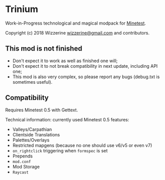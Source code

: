 Trinium
=======

Work-in-Progress technological and magical modpack for
[Minetest](https://github.com/minetest/minetest).

Copyright (c) 2018 Wizzerine <wizzerine@gmail.com> and contributors.

This mod is not finished
------------------------
* Don't expect it to work as well as finished one will;
* Don't expect it to not break compatibility in next update, including API one;
* This mod is also very complex, so please report any bugs (debug.txt is
sometimes useful).

Compatibility
-------------
Requires Minetest 0.5 with Gettext.

Technical information: currently used Minetest 0.5 features:
* Valleys/Carpathian
* Clientside Translations
* Palettes/Overlays
* Restricted mapgens (because no one should use v6/v5 or even v7)
* `on_rightclick` triggering when `formspec` is set
* Prepends
* `mod.conf`
* Mod Storage
* `Raycast`
